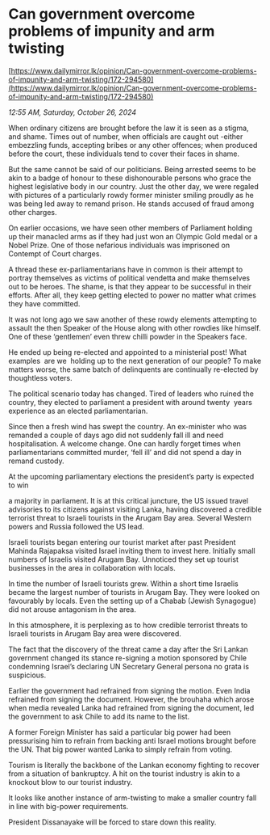 # Can government overcome problems of impunity and arm twisting

[https://www.dailymirror.lk/opinion/Can-government-overcome-problems-of-impunity-and-arm-twisting/172-294580](https://www.dailymirror.lk/opinion/Can-government-overcome-problems-of-impunity-and-arm-twisting/172-294580)

*12:55 AM, Saturday, October 26, 2024*

When ordinary citizens are brought before the law it is seen as a stigma, and shame. Times out of number, when officials are caught out -either embezzling funds, accepting bribes or any other offences; when produced before the court, these individuals tend to cover their faces in shame.

But the same cannot be said of our politicians. Being arrested seems to be akin to a badge of honour to these dishonourable persons who grace the highest legislative body in our country. Just the other day, we were regaled with pictures of a particularly rowdy former minister smiling proudly as he was being led away to remand prison. He stands accused of fraud among other charges.

On earlier occasions, we have seen other members of Parliament holding up their manacled arms as if they had just won an Olympic Gold medal or a Nobel Prize. One of those nefarious individuals was imprisoned on Contempt of Court charges.

A thread these ex-parliamentarians have in common is their attempt to portray themselves as victims of political vendetta and make themselves out to be heroes. The shame, is that they appear to be successful in their efforts. After all, they keep getting elected to power no matter what crimes they have committed.

It was not long ago we saw another of these rowdy elements attempting to assault the then Speaker of the House along with other rowdies like himself. One of these ‘gentlemen’ even threw chilli powder in the Speakers face.

He ended up being re-elected and appointed to a ministerial post! What examples  are we  holding up to the next generation of our people? To make matters worse, the same batch of delinquents are continually re-elected by thoughtless voters.

The political scenario today has changed. Tired of leaders who ruined the country, they elected to parliament a president with around twenty  years experience as an elected parliamentarian.

Since then a fresh wind has swept the country. An ex-minister who was remanded a couple of days ago did not suddenly fall ill and need hospitalisation. A welcome change. One can hardly forget times when parliamentarians committed murder, ‘fell ill’ and did not spend a day in remand custody.

At the upcoming parliamentary elections the president’s party is expected to win

a majority in parliament. It is at this critical juncture, the US issued travel advisories to its citizens against visiting Lanka, having discovered a credible terrorist threat to Israeli tourists in the Arugam Bay area. Several Western powers and Russia followed the US lead.

Israeli tourists began entering our tourist market after past President Mahinda Rajapaksa visited Israel inviting them to invest here. Initially small numbers of Israelis visited Arugam Bay. Unnoticed they set up tourist businesses in the area in collaboration with locals.

In time the number of Israeli tourists grew. Within a short time Israelis became the largest number of tourists in Arugam Bay. They were looked on favourably by locals. Even the setting up of a Chabab (Jewish Synagogue) did not arouse antagonism in the area.

In this atmosphere, it is perplexing as to how credible terrorist threats to Israeli tourists in Arugam Bay area were discovered.

The fact that the discovery of the threat came a day after the Sri Lankan government changed its stance re-signing a motion sponsored by Chile condemning Israel’s declaring UN Secretary General persona no grata is suspicious.

Earlier the government had refrained from signing the motion. Even India refrained from signing the document. However, the brouhaha which arose when media revealed Lanka had refrained from signing the document, led the government to ask Chile to add its name to the list.

A former Foreign Minister has said a particular big power had been pressurising him to refrain from backing anti Israel motions brought before the UN. That big power wanted Lanka to simply refrain from voting.

Tourism is literally the backbone of the Lankan economy fighting to recover from a situation of bankruptcy. A hit on the tourist industry is akin to a knockout blow to our tourist industry.

It looks like another instance of arm-twisting to make a smaller country fall in line with big-power requirements.

President Dissanayake will be forced to stare down this reality.


